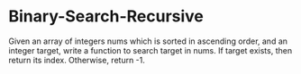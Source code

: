 # Binary-Search-Recursive
Given an array of integers nums which is sorted in ascending order, and an integer target, write a function to search target in nums. If target exists, then return its index. Otherwise, return -1.

